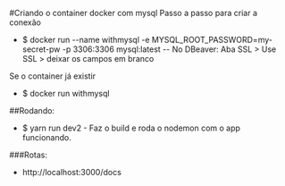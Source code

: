 #Criando o container docker com mysql
Passo a passo para criar a conexão
- $ docker run --name withmysql -e MYSQL_ROOT_PASSWORD=my-secret-pw -p 3306:3306 mysql:latest
-- No DBeaver: Aba SSL > Use SSL > deixar os campos em branco

Se o container já existir
- $ docker run withmysql


##Rodando:
- $ yarn run dev2 - Faz o build e roda o nodemon com o app funcionando.


###Rotas:
- http://localhost:3000/docs